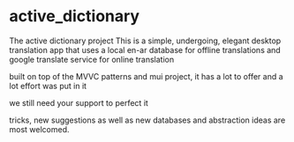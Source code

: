 # active_dictionary
The active dictionary project
This is a simple, undergoing, elegant desktop translation app that uses a local en-ar database for offline translations
and google translate service for online translation

built on top of the MVVC patterns and mui project, it has a lot to offer and a lot effort was put in it 

we still need your support to perfect it

tricks, new suggestions as well as new databases and abstraction ideas are most welcomed.
